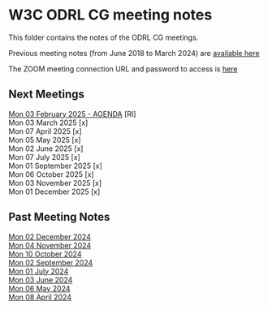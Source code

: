 # W3C ODRL CG meeting notes

This folder contains the notes of the ODRL CG meetings.

Previous meeting notes (from June 2018 to March 2024) are [available here](https://www.w3.org/community/odrl/wiki/Teleconference)

The ZOOM meeting connection URL  and password to access is [here](https://lists.w3.org/Archives/Member/internal-odrl/2020May/0000.html) 

## Next Meetings 

[Mon 03 February 2025 - AGENDA](2025/meeting-2025-02-03.md)  [RI]  
Mon 03 March 2025    [x]  
Mon 07 April 2025  [x]  
Mon 05 May 2025  [x]  
Mon 02 June 2025  [x]  
Mon 07 July 2025  [x]  
Mon 01 September 2025  [x]  
Mon 06 October 2025  [x]  
Mon 03 November 2025  [x]  
Mon 01 December 2025  [x]  

## Past Meeting Notes
[Mon 02 December 2024](2024/meeting-2024-12-02.md)  
[Mon 04 November 2024](2024/meeting-2024-11-04.md)  
[Mon 10 October 2024](2024/meeting-2024-10-07.md)  
[Mon 02 September 2024](2024/meeting-2024-09-02.md)  
[Mon 01 July 2024](2024/meeting-2024-07-01.md)  
[Mon 03 June 2024](2024/meeting-2024-06-03.md)  
[Mon 06 May 2024](2024/meeting-2024-05-06.md)  
[Mon 08 April 2024](2024/meeting-2024-04-08.md)